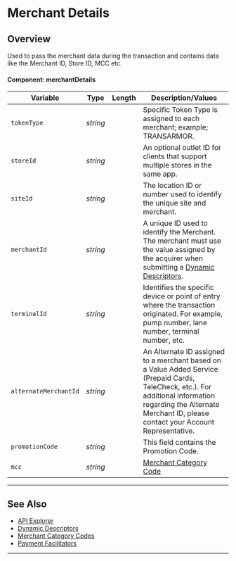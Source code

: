 # Merchant Details

## Overview

Used to pass the merchant data during the transaction and contains data like the Merchant ID, Store ID, MCC etc.

#### Component: merchantDetails

| Variable | Type | Length | Description/Values |
| -------- | -- |------------| ------------------ |
| `tokenType` | *string* |  | Specific Token Type is assigned to each merchant; example; TRANSARMOR. |
| `storeId` | *string* |  | An optional outlet ID for clients that support multiple stores in the same app. |
| `siteId` | *string* |  | The location ID or number used to identify the unique site and merchant. |
| `merchantId` | *string* |  | A unique ID used to identify the Merchant. The merchant must use the value assigned by the acquirer when submitting a [Dynamic Descriptors](?path=docs/Resources/Guides/Dynamic-Descriptor.md). |
| `terminalId` | *string* |  | Identifies the specific device or point of entry where the transaction originated. For example, pump number, lane number, terminal number, etc. |
| `alternateMerchantId` | *string* |  | An Alternate ID assigned to a merchant based on a Value Added Service (Prepaid Cards, TeleCheck, etc.). For additional information regarding the Alternate Merchant ID, please contact your Account Representative. |
| `promotionCode` | *string* |  | This field contains the Promotion Code. |
| `mcc` | *string* |  | [Merchant Category Code](?path=docs/Resources/Master-Data/Merchant-Category-Code.md) |

---

## See Also

- [API Explorer](../api/?type=post&path=/payments/v1/charges)
- [Dynamic Descriptors](?path=docs/Resources/Guides/Dynamic-Descriptor.md)
- [Merchant Category Codes](?path=docs/Resources/Master-Data/Merchant-Category-Code.md)
- [Payment Facilitators](?path=docs/Resources/Guides/Industry-Verticals/Payment-Faciliator.md)

---
